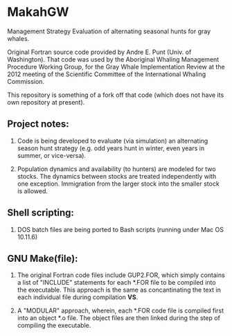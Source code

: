 # MakahGW

Management Strategy Evaluation of alternating seasonal hunts for gray whales. 

Original Fortran source code provided by Andre E. Punt (Univ. of Washington). That code was used by the Aboriginal Whaling Management Procedure Working Group, for the Gray Whale Implementation Review at the 2012 meeting of the Scientific Committee of the International Whaling Commission. 

This repository is something of a fork off that code (which does not have its own repository at present). 

## Project notes: 

1. Code is being developed to evaluate (via simulation) an alternating season hunt strategy (e.g. odd years hunt in winter, even years in summer, or vice-versa). 


2. Population dynamics and availability (to hunters) are modeled for two stocks. The dynamics between stocks are treated independently with one exception. Immigration from the larger stock into the smaller stock is allowed. 


## Shell scripting: 

1. DOS batch files are being ported to Bash scripts (running under Mac OS 10.11.6) 

## GNU Make(file): 

1. The original Fortran code files include GUP2.FOR, which simply contains a list of "INCLUDE" statements for each *.FOR file to be compiled into the executable. This approach is the same as concantinating the text in each individual file during compilation __VS__.  

2. A "MODULAR" approach, wherein, each *.FOR code file is compiled first into an object *.o file. The object files are then linked during the step of compiling the executable. 





